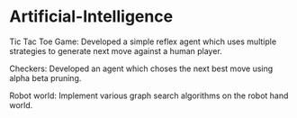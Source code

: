 # Artificial-Intelligence
Tic Tac Toe Game: Developed a simple reflex agent which uses multiple strategies to generate next move against a human player.

Checkers: Developed an agent which choses the next best move using alpha beta pruning.

Robot world: Implement various graph search algorithms on the robot hand world.

